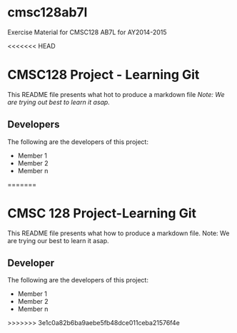 # cmsc128ab7l
Exercise Material for CMSC128 AB7L for AY2014-2015

<<<<<<< HEAD
# CMSC128 Project - Learning Git
This README file presents what hot to produce a markdown file
*Note: We are trying out best to learn it asap.*

## Developers
The following are the developers of this project:
* Member 1
* Member 2
* Member n

=======
<h1>CMSC 128 Project-Learning Git</h1>
This README file presents what how to produce a markdown file.
Note: We are trying our best to learn it asap.

<h2>Developer</h2>
The following are the developers of this project:
<ul>
	<li>Member 1</li>
	<li>Member 2</li>
	<li>Member n</li>
</ul>
>>>>>>> 3e1c0a82b6ba9aebe5fb48dce011ceba21576f4e
